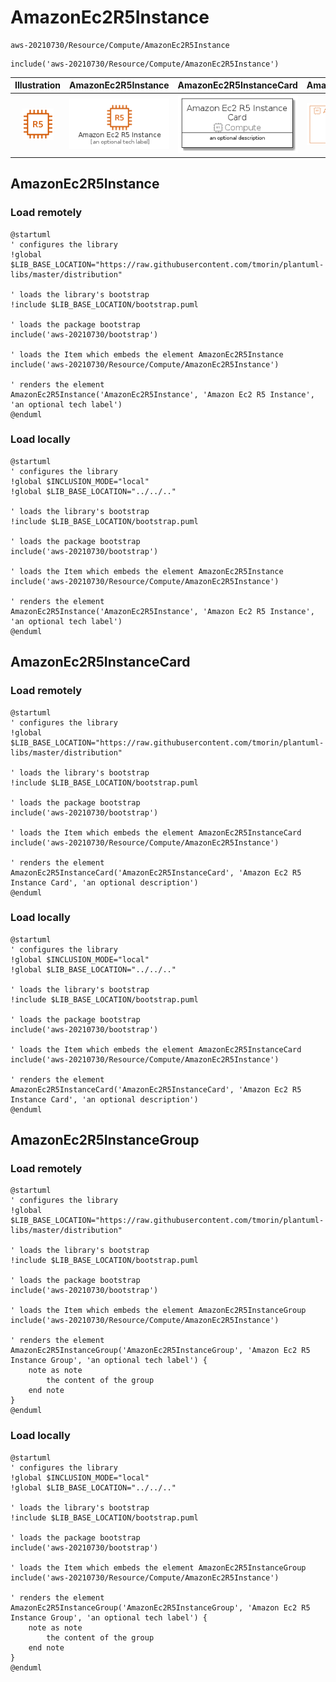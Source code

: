 # AmazonEc2R5Instance


```text
aws-20210730/Resource/Compute/AmazonEc2R5Instance
```

```text
include('aws-20210730/Resource/Compute/AmazonEc2R5Instance')
```



| Illustration | AmazonEc2R5Instance | AmazonEc2R5InstanceCard | AmazonEc2R5InstanceGroup |
| :---: | :---: | :---: | :---: |
| ![illustration for Illustration](../../../aws-20210730/Resource/Compute/AmazonEc2R5Instance.png) | ![illustration for AmazonEc2R5Instance](../../../aws-20210730/Resource/Compute/AmazonEc2R5Instance.Local.png) | ![illustration for AmazonEc2R5InstanceCard](../../../aws-20210730/Resource/Compute/AmazonEc2R5InstanceCard.Local.png) | ![illustration for AmazonEc2R5InstanceGroup](../../../aws-20210730/Resource/Compute/AmazonEc2R5InstanceGroup.Local.png) |




## AmazonEc2R5Instance

### Load remotely
```plantuml
@startuml
' configures the library
!global $LIB_BASE_LOCATION="https://raw.githubusercontent.com/tmorin/plantuml-libs/master/distribution"

' loads the library's bootstrap
!include $LIB_BASE_LOCATION/bootstrap.puml

' loads the package bootstrap
include('aws-20210730/bootstrap')

' loads the Item which embeds the element AmazonEc2R5Instance
include('aws-20210730/Resource/Compute/AmazonEc2R5Instance')

' renders the element
AmazonEc2R5Instance('AmazonEc2R5Instance', 'Amazon Ec2 R5 Instance', 'an optional tech label')
@enduml
```

### Load locally
```plantuml
@startuml
' configures the library
!global $INCLUSION_MODE="local"
!global $LIB_BASE_LOCATION="../../.."

' loads the library's bootstrap
!include $LIB_BASE_LOCATION/bootstrap.puml

' loads the package bootstrap
include('aws-20210730/bootstrap')

' loads the Item which embeds the element AmazonEc2R5Instance
include('aws-20210730/Resource/Compute/AmazonEc2R5Instance')

' renders the element
AmazonEc2R5Instance('AmazonEc2R5Instance', 'Amazon Ec2 R5 Instance', 'an optional tech label')
@enduml
```

## AmazonEc2R5InstanceCard

### Load remotely
```plantuml
@startuml
' configures the library
!global $LIB_BASE_LOCATION="https://raw.githubusercontent.com/tmorin/plantuml-libs/master/distribution"

' loads the library's bootstrap
!include $LIB_BASE_LOCATION/bootstrap.puml

' loads the package bootstrap
include('aws-20210730/bootstrap')

' loads the Item which embeds the element AmazonEc2R5InstanceCard
include('aws-20210730/Resource/Compute/AmazonEc2R5Instance')

' renders the element
AmazonEc2R5InstanceCard('AmazonEc2R5InstanceCard', 'Amazon Ec2 R5 Instance Card', 'an optional description')
@enduml
```

### Load locally
```plantuml
@startuml
' configures the library
!global $INCLUSION_MODE="local"
!global $LIB_BASE_LOCATION="../../.."

' loads the library's bootstrap
!include $LIB_BASE_LOCATION/bootstrap.puml

' loads the package bootstrap
include('aws-20210730/bootstrap')

' loads the Item which embeds the element AmazonEc2R5InstanceCard
include('aws-20210730/Resource/Compute/AmazonEc2R5Instance')

' renders the element
AmazonEc2R5InstanceCard('AmazonEc2R5InstanceCard', 'Amazon Ec2 R5 Instance Card', 'an optional description')
@enduml
```

## AmazonEc2R5InstanceGroup

### Load remotely
```plantuml
@startuml
' configures the library
!global $LIB_BASE_LOCATION="https://raw.githubusercontent.com/tmorin/plantuml-libs/master/distribution"

' loads the library's bootstrap
!include $LIB_BASE_LOCATION/bootstrap.puml

' loads the package bootstrap
include('aws-20210730/bootstrap')

' loads the Item which embeds the element AmazonEc2R5InstanceGroup
include('aws-20210730/Resource/Compute/AmazonEc2R5Instance')

' renders the element
AmazonEc2R5InstanceGroup('AmazonEc2R5InstanceGroup', 'Amazon Ec2 R5 Instance Group', 'an optional tech label') {
    note as note
        the content of the group
    end note
}
@enduml
```

### Load locally
```plantuml
@startuml
' configures the library
!global $INCLUSION_MODE="local"
!global $LIB_BASE_LOCATION="../../.."

' loads the library's bootstrap
!include $LIB_BASE_LOCATION/bootstrap.puml

' loads the package bootstrap
include('aws-20210730/bootstrap')

' loads the Item which embeds the element AmazonEc2R5InstanceGroup
include('aws-20210730/Resource/Compute/AmazonEc2R5Instance')

' renders the element
AmazonEc2R5InstanceGroup('AmazonEc2R5InstanceGroup', 'Amazon Ec2 R5 Instance Group', 'an optional tech label') {
    note as note
        the content of the group
    end note
}
@enduml
```

